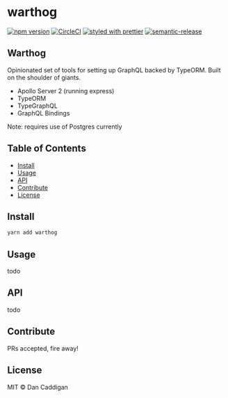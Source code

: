 # warthog

[![npm version](https://img.shields.io/npm/v/warthog.svg)](https://www.npmjs.org/package/warthog)
[![CircleCI](https://circleci.com/gh/goldcaddy77/warthog/tree/master.svg?style=shield)](https://circleci.com/gh/goldcaddy77/warthog/tree/master)
[![styled with prettier](https://img.shields.io/badge/styled_with-prettier-ff69b4.svg)](#badge)
[![semantic-release](https://img.shields.io/badge/%20%20%F0%9F%93%A6%F0%9F%9A%80-semantic--release-e10079.svg)](https://github.com/semantic-release/semantic-release)

## Warthog

Opinionated set of tools for setting up GraphQL backed by TypeORM. Built on the 
shoulder of giants.

- Apollo Server 2 (running express)
- TypeORM
- TypeGraphQL
- GraphQL Bindings

Note: requires use of Postgres currently

## Table of Contents

- [Install](#install)
- [Usage](#usage)
- [API](#api)
- [Contribute](#contribute)
- [License](#license)

## Install

```bash
yarn add warthog
```

## Usage

todo

## API

todo

## Contribute

PRs accepted, fire away!

## License

MIT © Dan Caddigan
